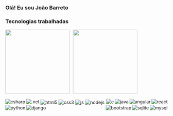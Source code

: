### Olá! Eu sou João Barreto

### Tecnologias trabalhadas
<img height="200em" src="https://github-readme-stats.vercel.app/api/top-langs/?username=JoaoBarreto03&layout=compact&langs_count=7&theme=tokyonight"/><img height="200em" style="margin-left: 10px;" src="https://github-readme-stats.vercel.app/api?username=JoaoBarreto03&show_icons=true&theme=tokyonight&include_all_commits=true&count_private=true"/>
<br></br>
    <img align="center" alt="html5" src="https://img.shields.io/badge/HTML5-E34F26?style=for-the-badge&logo=html5&logoColor=white"/>
    <img align="center" alt="css3" src="https://img.shields.io/badge/CSS3-1572B6?style=for-the-badge&logo=css3&logoColor=white"/>
    <img align="center" alt="js" src="https://img.shields.io/badge/JavaScript-F7DF1E?style=for-the-badge&logo=javascript&logoColor=black"/>
    <img align="center" alt="nodejs" src="https://img.shields.io/badge/Node.js-43853D?style=for-the-badge&logo=node.js&logoColor=white"/>
    <img align="right" alt="react" src="https://img.shields.io/badge/React-20232A?style=for-the-badge&logo=react&logoColor=61DAFB"/>
    <img align="right" alt="angular" src="https://img.shields.io/badge/Angular-DD0031?style=for-the-badge&logo=angular&logoColor=white"/>
    <img align="right" alt="java" src="https://img.shields.io/badge/Java-ED8B00?style=for-the-badge&logo=java&logoColor=white"/>
    <img align="right" alt="c" src="https://img.shields.io/badge/C-00599C?style=for-the-badge&logo=c&logoColor=white"/>
    <img align="left" alt="csharp" src="https://img.shields.io/badge/C%23-239120?style=for-the-badge&logo=c-sharp&logoColor=white"/>
    <img align="left" alt=".net" src="https://img.shields.io/badge/.NET-5C2D91?style=for-the-badge&logo=.net&logoColor=white"/>
    <img align="left" alt="python" src="https://img.shields.io/badge/Python-14354C?style=for-the-badge&logo=python&logoColor=white"/>
    <img align="left" alt="django" src="https://img.shields.io/badge/Django-092E20?style=for-the-badge&logo=django&logoColor=white"/>
    <img align="right" alt="mysql" src="https://img.shields.io/badge/MySQL-00000F?style=for-the-badge&logo=mysql&logoColor=white"/>
    <img align="right" alt="sqlite" src="https://img.shields.io/badge/SQLite-07405E?style=for-the-badge&logo=sqlite&logoColor=white"/>
    <img align="right" alt="bootstrap" src="https://img.shields.io/badge/Bootstrap-563D7C?style=for-the-badge&logo=bootstrap&logoColor=white"/>
    
